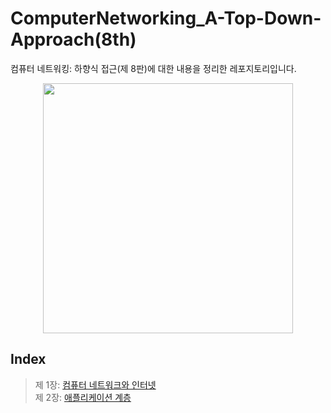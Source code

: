 # ComputerNetworking_A-Top-Down-Approach(8th)
컴퓨터 네트워킹: 하향식 접근(제 8판)에 대한 내용을 정리한 레포지토리입니다.   

<p align="center"><img width="400" src="https://github.com/jmKim02/ComputerNetworking_A-Top-Down-Approach/assets/174222202/68ff95d8-11f5-4aa9-b8dc-a3fd9b56cdbc">

<br/>

## Index
> 제 1장: [컴퓨터 네트워크와 인터넷](https://github.com/jmKim02/ComputerNetworking_A-Top-Down-Approach/blob/main/Chapter%201%20/1.0%20%EC%BB%B4%ED%93%A8%ED%84%B0%20%EB%84%A4%ED%8A%B8%EC%9B%8C%ED%81%AC%EC%99%80%20%EC%9D%B8%ED%84%B0%EB%84%B7.md)<br/>
> 제 2장: [애플리케이션 계층](https://github.com/jmKim02/ComputerNetworking_A-Top-Down-Approach/blob/main/Chapter%202%20/2.0%20%EC%95%A0%ED%94%8C%EB%A6%AC%EC%BC%80%EC%9D%B4%EC%85%98%20%EA%B3%84%EC%B8%B5.md)
